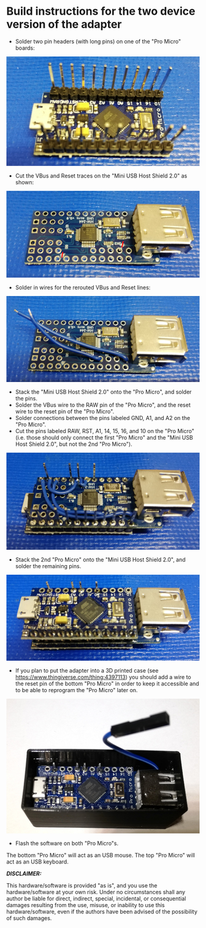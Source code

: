 # Build instructions for the two device version of the adapter

- Solder two pin headers (with long pins) on one of the "Pro Micro" boards:

![Build](img/build_1.jpg)

- Cut the VBus and Reset traces on the "Mini USB Host Shield 2.0" as shown:

![Build](img/build_2.jpg)

- Solder in wires for the rerouted VBus and Reset lines:

![Build](img/build_3.jpg)

- Stack the "Mini USB Host Shield 2.0" onto the "Pro Micro", and solder the pins.
- Solder the VBus wire to the RAW pin of the "Pro Micro", and the reset wire to the reset pin of the "Pro Micro".
- Solder connections between the pins labeled GND, A1, and A2 on the "Pro Micro".
- Cut the pins labeled RAW, RST, A1, 14, 15, 16, and 10 on the "Pro Micro" (i.e. those should only connect the first "Pro Micro" and the "Mini USB Host Shield 2.0", but not the 2nd "Pro Micro").

![Build](img/build_4.jpg)

- Stack the 2nd "Pro Micro" onto the "Mini USB Host Shield 2.0", and solder the remaining pins.

![Build](img/build_5.jpg)

- If you plan to put the adapter into a 3D printed case (see https://www.thingiverse.com/thing:4397113) you should add a wire to the reset pin of the bottom "Pro Micro" in order to keep it accessible and to be able to reprogram the "Pro Micro" later on.

![Build](img/build_6.jpg)

- Flash the software on both "Pro Micro"s.

The bottom "Pro Micro" will act as an USB mouse.
The top "Pro Micro" will act as an USB keyboard.

***DISCLAIMER:***

This hardware/software is provided "as is", and you use the hardware/software at your own risk. Under no circumstances shall any author be liable for direct, indirect, special, incidental, or consequential damages resulting from the use, misuse, or inability to use this hardware/software, even if the authors have been advised of the possibility of such damages.
